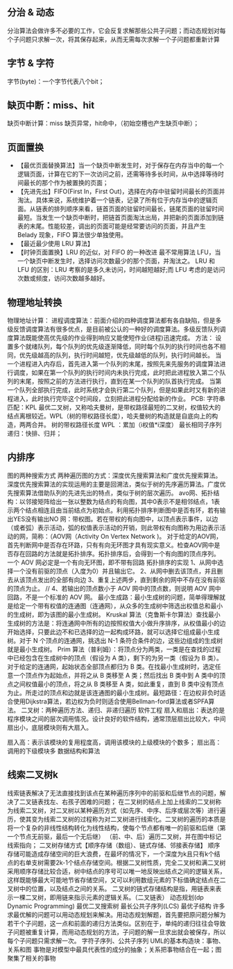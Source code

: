 ## 分治 & 动态

分治算法会做许多不必要的工作，它会反复求解那些公共子问题；而动态规划对每个子问题只求解一次，将其保存起来，从而无需每次求解一个子问题都重新计算

## 字节 & 字符

字节(byte)：一个字节代表八个bit；

## 缺页中断：miss、hit

缺页中断计算：miss 缺页异常，hit命中，（初始空槽也产生缺页中断）；

## 页面置换

- 【最优页面替换算法】当一个缺页中断发生时，对于保存在内存当中的每一个逻辑页面，计算在它的下一次访问之前，还需等待多长时间，从中选择等待时间最长的那个作为被置换的页面；
- 【先进先出】FIFO(First In，First Out)，选择在内存中驻留时间最长的页面并淘汰。具体来说，系统维护着一个链表，记录了所有位于内存当中的逻辑页面。从链表的排列顺序来看，链首页面的驻留时间最长，链尾页面的驻留时间最短。当发生一个缺页中断时，把链首页面淘汰出局，并把新的页面添加到链表的末尾。性能较差，调出的页面可能是经常要访问的页面，并且产生 Belady 现象，FIFO 算法很少单独使用。
- 【最近最少使用 LRU 算法】
- 【时钟页面置换】LRU 的近似，对 FIFO 的一种改进
最不常用算法 LFU，当一个缺页中断发生时，选择访问次数最少的那个页面，并淘汰之。
LRU 和 LFU 的区别：LRU 考察的是多久未访问，时间越短越好;而 LFU 考虑的是访问次数或频度，访问次数越多越好。

## 物理地址转换

物理地址计算：
进程调度算法：前面介绍的四种调度算法都有各自缺陷，但是多级反馈调度算法有很多优点，是目前被公认的一种好的调度算法。多级反馈队列调度算法既能使高优先级的作业得到响应又能使短作业(进程)迅速完成。
方法：
设置多个就绪队列，每个队列的优先级逐渐降低，同时每个队列的执行时间也各不相同，优先级越高的队列，执行时间越短，优先级越低的队列，执行时间越长。
当一个进程进入内存后，首先进入第一个队列的末尾，按照先来先服务的调度算法进行调度，如果在第一个队列的执行时间内未执行完成，此时把此进程放入第二个队列的末尾，按照之前的方法进行执行，直到在某一个队列的队首执行完成。
当第一个队列全部执行完成，此时系统才会执行第二个队列，但是如果此时又有新的进程进入，此时执行完毕这个时间段，立刻把此进程分配给新的作业。
PCB:
字符串匹配：KPL
最优二叉树，又称哈夫曼树，是带权路径最短的二叉树，权值较大的结点离根较近。WPL（树的带权路径长度），哈夫曼树的构造就是自底向上的构造，两两合并。
树的带权路径长度 WPL ：累加（i权值*i深度）
最长相同子序列
递归：快排、归并；

## 内排序

图的两种搜索方式
两种遍历图的方式：深度优先搜索算法和广度优先搜索算法。深度优先搜索算法的实现运用的主要是回溯法，类似于树的先序遍历算法。广度优先搜索算法借助队列的先进先出的特点，类似于树的层次遍历。
avo网、拓扑结构：以邻接矩阵给出一张以整数为结点的有向图，其中0表示不是相邻结点，1表示两个结点相连且由当前结点为初始点。利用拓扑排序判断图中是否有环，若有输出YES没有输出NO
网：带权图。若在带权的有向图中，以顶点表示事件，以边（或者弧）表示活动，弧的权值表示活动的开销，则此带权有向图称为用边表示活动的网，简称：（AOV网（Activity On Vertex Network )。
对于给定的AOV网，首先判断网中是否存在环路，只有有向无环图才具有现实意义。检查AOV网中是否存在回路的方法就是拓扑排序。拓扑排序后，会得到一个有向图的顶点序列。
一个 AOV 网必定是一个有向无环图，即不带有回路
拓扑排序的实现
1、从网中选择一个没有前驱的顶点（入度为0）并且输出它。
2、从网中删去该顶点，并且删去从该顶点发出的全部有向边
3、重复上述两步，直到剩余的网中不存在没有前驱的顶点为止。
// 4、若输出的顶点数小于 AOV 网中的顶点数，则说明 AOV 网中回路，不是一个标准的 AOV 网。
最小生成路：最小生成树的问题，简单得理解就是给定一个带有权值的连通图（连通网），从众多的生成树中筛选出权值总和最小的生成树，即为该图的最小生成树。
Kruskal 算法（克鲁斯卡尔算法）查找最小生成树的方法是：将连通网中所有的边按照权值大小做升序排序，从权值最小的边开始选择，只要此边不和已选择的边一起构成环路，就可以选择它组成最小生成树。对于 N 个顶点的连通网，挑选出 N-1 条符合条件的边，这些边组成的生成树就是最小生成树。
Prim 算法（普利姆）：将顶点分为两类，一类是在查找的过程中已经包含在生成树中的顶点（假设为 A 类），剩下的为另一类（假设为 B 类）。对于给定的连通网，起始状态全部顶点都归为 B 类。在找最小生成树时，选定任意一个顶点作为起始点，并将之从 B 类移至 A 类；然后找出 B 类中到 A 类中的顶点之间权值最小的顶点，将之从 B 类移至 A 类，如此重复，直到 B 类中没有顶点为止。所走过的顶点和边就是该连通图的最小生成树。最短路径：在边权非负时适合使用Dijkstra算法，若边权为负时则适合使用Bellman-ford算法或者SPFA算法。
二叉树：两种遍历方法、递归、非递归遍历
软件工程
扇入和扇出：表达的是程序模块之间的层次调用情况。设计良好的软件结构，通常顶层扇出比较大，中间扇出小，底层模块则有大扇入。

扇入高：表示该模块的复用程度高，调用该模块的上级模块的个数多；
扇出高：调用的下级模块多
数据结构和算法

## 线索二叉树k

线索链表解决了无法直接找到该点在某种遍历序列中的前驱和后继节点的问题，解决了二叉链表找左、右孩子困难的问题；
在二叉树的结点上加上线索的二叉树称为线索二叉树，对二叉树以某种遍历方式（如先序、中序、后序或层次等）进行遍历，使其变为线索二叉树的过程称为对二叉树进行线索化。二叉树的遍历的本质是将一个复杂的非线性结构转化为线性结构，使每个节点都有唯一的前驱和后继（第一个节点无前驱，最后一个无后继）
（前、中、后）遍历二叉树，并在图中标记线索指向；
二叉树存储方式【顺序存储（数组）、链式存储、邻接表存储】
顺序存储可能造成存储空间的巨大浪费，在最坏的情况下，一个深度为k且只有k个结点的右单支树需要2k-1个结点存储空间。根据二叉树性质，完全二叉树和满二叉树采用顺序存储比较合适，树中结点的序号可以唯一地反映出结点之间的逻辑关系，这样既能够最大可能地节省存储空间，又可以利用数组元素的下标值确定结点在二叉树中的位置，以及结点之间的关系。
二叉树的链式存储结构是指，用链表来表示一棵二叉树，即用链来指示元素的逻辑关系。（二叉链表）
动态规划(dp Dynamic Programming)
最优二叉搜索树
最长公共子序列(LCS)
最优子结构
许多求最优解的问题可以用动态规划来解决。用动态规划解题，首先要把原问题分解为若干个子问题，这一点和前面的递归方法类似。区别在于，单纯的递归往往会导致子问题被重复计算，而用动态规划的方法，子问题的解一旦求出就会被保存，所以每个子问题只需求解一次。
字符子序列、公共子序列
UML的基本构造块：事物、关系和图
事物是对模型中最具代表性的成分的抽象；关系把事物结合在一起；图聚集了相关的事物
